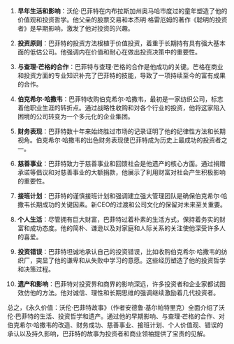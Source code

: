 1. **早年生活和影响**：沃伦·巴菲特在内布拉斯加州奥马哈市度过的童年塑造了他的价值观和投资哲学。他父亲的股票交易和本杰明·格雷厄姆的著作《聪明的投资者》是早期影响，激发了他对投资的兴趣。

2. **投资原则**：巴菲特的投资方法根植于价值投资，着重于长期持有具有强大基本面的低估公司。他强调内在价值和耐心在做出投资决策中的重要性。

3. **与查理·芒格的合作**：巴菲特与查理·芒格的合作是他成功的关键。芒格在商业和投资方面的专业知识补充了巴菲特的技能，导致了一项持续至今的富有成果的合作。

4. **伯克希尔·哈撒韦**：巴菲特收购伯克希尔·哈撒韦，最初是一家纺织公司，标志着他职业生涯的转折点。通过战略性收购和对各个行业的投资，他将这家陷入困境的公司转变为一个多元化的企业集团。

5. **财务表现**：巴菲特数十年来始终胜过市场的记录证明了他的纪律性方法和长期视角。伯克希尔·哈撒韦的出色财务表现使巴菲特成为历史上最成功的投资者之一。

6. **慈善事业**：巴菲特致力于慈善事业和回馈社会是他遗产的核心方面。通过捐赠承诺等倡议和对慈善事业的大额捐款，他展示了利用财富对社会产生积极影响的重要性。

7. **接班计划**：巴菲特的谨慎接班计划和强调建立强大管理团队是确保伯克希尔·哈撒韦长期成功的关键因素。新CEO的过渡和公司文化的保留对未来至关重要。

8. **个人生活**：尽管拥有巨大财富，巴菲特过着朴素的生活方式，保持着务实的财富和成功态度。他的简朴、谦逊以及对家庭和人际关系的关注使他深受许多人的喜爱。

9. **投资错误**：巴菲特坦诚地承认自己的投资错误，比如收购伯克希尔·哈撒韦的纺织厂，突显了他的谦卑和从失败中学习的意愿。这些经历塑造了他的投资哲学和决策过程。

10. **遗产和影响**：巴菲特对投资界和商界的影响深远，许多投资者和企业家都试图效仿他的方法。他对诚信、理性和长期思维的强调继续激励着几代投资者。

总之，《永久价值：沃伦·巴菲特故事》（作者安德鲁·基尔帕特里克）全面介绍了沃伦·巴菲特的生活、投资哲学和遗产。通过他的早期影响、与查理·芒格的合作、对伯克希尔·哈撒韦的改造、财务成功、慈善事业、接班计划、个人价值观、错误的承认以及持久影响，巴菲特的故事为投资者和商业领袖提供了宝贵的见解。